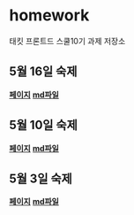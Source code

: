 # homework
태킷 프론트드 스쿨10기 과제 저장소

## 5월 16일 숙제
**[페이지](https://github.com/leeheejaelcode/homework/blob/main/apple/apple.html)**
**[md파일](https://github.com/leeheejaelcode/homework/blob/main/apple/apple.md)**
## 5월 10일 숙제
**[페이지](https://github.com/leeheejaelcode/homework/blob/main/naver/naver.html)**
**[md파일](https://github.com/leeheejaelcode/homework/blob/main/naver/naver.md)**
## 5월 3일 숙제
**[페이지](https://github.com/leeheejaelcode/homework/blob/main/avatars/avatars.html)**
**[md파일](https://github.com/leeheejaelcode/homework/blob/main/avatars/avatars.md)**
